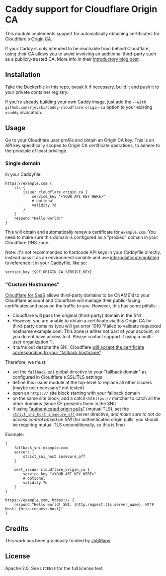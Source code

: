 # Caddy support for Cloudflare Origin CA

This module implements support for automatically obtaining certificates for Cloudflare's [Origin CA](https://developers.cloudflare.com/ssl/origin-configuration/origin-ca/).

If your Caddy is only intended to be reachable from behind Cloudflare, using their CA allows you to avoid involving an additional third-party such as a publicly-trusted CA. More info in their [introductory blog post](https://blog.cloudflare.com/cloudflare-ca-encryption-origin/).

## Installation

Take the Dockerfile in this repo, tweak it if necessary, build it and push it to your private container registry.

If you're already building your own Caddy image, just add the `--with github.com/rjevski/caddy-cloudflare-origin-ca` option to your existing `xcaddy` invocation.

## Usage

Go to your Cloudflare user profile and obtain an Origin CA key. This is an API key specifically scoped to Origin CA certificate operations, to adhere to the principle of least privilege.

### Single domain

In your Caddyfile:

```
https://example.com {
	tls {
		issuer cloudflare_origin_ca {
			service_key "<YOUR API KEY HERE>"
			# optional
			validity 7d
		}
	}
	respond "Hello world!"
}
```

This will obtain and automatically renew a certificate for `example.com`. You need to make sure this domain is configured as a "proxied" domain in your Cloudflare DNS zone.

Note: it's not recommended to hardcode API keys in your Caddyfile directly, instead pass it as an environment variable and use [interpolation/templating](https://caddyserver.com/docs/caddyfile/concepts#environment-variables) to reference it in your Caddyfile, like so:

```
service_key {$CF_ORIGIN_CA_SERVICE_KEY}
```

### "Custom Hostnames"

[Cloudflare for SaaS](https://developers.cloudflare.com/cloudflare-for-platforms/cloudflare-for-saas/) allows third-party domains to be CNAME'd to your Cloudflare account and Cloudflare will manage their public-facing certificates and pass on the traffic to you. However, this has some pitfalls:

* Cloudflare will pass the original (third-party) domain in the SNI
* However, you are unable to obtain a certificate via this Origin CA for third-party domains (you will get error 1010 "Failed to validate requested hostname example.com: This zone is either not part of your account, or you do not have access to it. Please contact support if using a multi-user organization.").
* It turns out despite the SNI, Cloudflare [will accept the certificate corresponding to your "fallback hostname"](https://community.cloudflare.com/t/unable-to-obtain-origin-ca-certificates-for-custom-hostnames/841881/2).

Therefore, we must:

* set the [`fallback_sni`](https://caddyserver.com/docs/caddyfile/options#fallback-sni) global directive to your "fallback domain" as configured in Cloudflare's SSL/TLS settings
* define this issuer module at the top-level to replace all other issuers (maybe not necessary? not tested)
* open an `https://` site block starting with your fallback domain
* on the same site block, add a catch-all `https://` matcher to catch all the other domains (since CF presents them in the SNI)
* if using ["authenticated origin pulls"](https://developers.cloudflare.com/ssl/origin-configuration/authenticated-origin-pull/) (mutual TLS), set the [`strict_sni_host insecure_off`](https://caddyserver.com/docs/caddyfile/options#strict-sni-host) server directive, *and make sure to not do access control based on SNI* (for authenticated origin pulls, you should be requiring mutual TLS unconditionally, so this is fine)

Example:

```
{
    fallback_sni example.com
    servers {
        strict_sni_host insecure_off
    }
    
    cert_issuer cloudflare_origin_ca {
		service_key "<YOUR API KEY HERE>"
		# optional
		validity 7d
	}
}

https://example.com, https:// {
    respond "Hello world! SNI: {http.request.tls.server_name}, HTTP Host: {http.request.host}"
}
```

## Credits

This work has been graciously funded by [JobMaps](https://jobmaps.ch).

## License

Apache 2.0. See `LICENSE` for the full license text.
